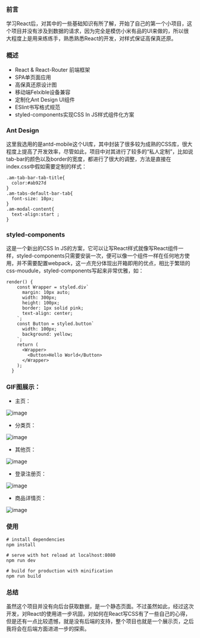 ### 前言

学习React后，对其中的一些基础知识有所了解，开始了自己的第一个小项目，这个项目并没有涉及到数据的请求，因为完全是模仿小米有品的UI来做的，所以很大程度上是用来练练手，熟悉熟悉React的开发，对样式保证高保真还原。

### 概述
- React & React-Router 前端框架
- SPA单页面应用
- 高保真还原设计图
- 移动端Felxible设备兼容
- 定制化Ant Design UI组件
- ESlint书写格式规范
- styled-components实现CSS In JS样式组件化方案

### Ant Design

这里我选用的是antd-mobile这个UI库，其中封装了很多较为成熟的CSS库，很大程度上提高了开发效率，尽管如此，项目中对其进行了较多的“私人定制”，比如说tab-bar的颜色以及border的宽度，都进行了很大的调整，方法是直接在index.css中假如需要定制的样式：


```
.am-tab-bar-tab-title{
  color:#ab927d
}
.am-tabs-default-bar-tab{
  font-size: 10px;
}
.am-modal-content{
  text-align:start ;
}
```

### styled-components

这是一个新出的CSS In JS的方案，它可以让写React样式就像写React组件一样，styled-components只需要安装一次，便可以像一个组件一样在任何地方使用，并不需要配置webpack，这一点充分体现出开箱即用的优点，相比于繁琐的css-moudule，styled-components写起来非常优雅，如：


```
render() {
    const Wrapper = styled.div`
      margin: 10px auto;
      width: 300px;
      height: 100px;
      border: 1px solid pink;
      text-align: center;
    `;
    const Button = styled.button`
      width: 100px;
      background: yellow;
    `;
    return (
      <Wrapper>
        <Button>Hello World</Button>
      </Wrapper>
    );
  }
```


### GIF图展示：
- 主页：

![image](http://static.vince.xin/HIUHIUHWIUF11.gif)

- 分类页：

![image](http://static.vince.xin/GVBYWBDUN11.gif)

- 其他页：

![image](http://static.vince.xin/YGYHBDUAJN11.gif)

- 登录注册页：

![image](http://static.vince.xin/NJFNWNWRKF.gif)

- 商品详情页：

![image](http://static.vince.xin/NJNWIFNWEPORF.gif)

### 使用

```
# install dependencies
npm install

# serve with hot reload at localhost:8080
npm run dev

# build for production with minification
npm run build
```

### 总结 

虽然这个项目并没有向后台获取数据，是一个静态页面。不过虽然如此，经过这次开发，对React的使用进一步巩固，对如何在React写CSS有了一些自己的心得，但是还有一点比较遗憾，就是没有后端的支持，整个项目也就是一个展示页，之后我将会在后端方面进进一步的探索。

